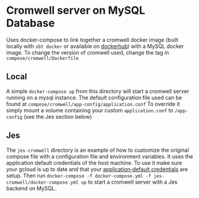 # Cromwell server on MySQL Database

Uses docker-compose to link together a cromwell docker image (built locally with `sbt docker` or available on [dockerhub](https://hub.docker.com/r/broadinstitute/cromwell/)) with a MySQL docker image.
To change the version of cromwell used, change the tag in `compose/cromwell/Dockerfile`

## Local

A simple `docker-compose up` from this directory will start a cromwell server running on a mysql instance.
The default configuration file used can be found at `compose/cromwell/app-config/application.conf`
To override it simply mount a volume containing your custom `application.conf` to `/app-config` (see the Jes section below)

## Jes

The `jes-cromwell` directory is an example of how to customize the original compose file with a configuration file and environment variables.
It uses the application default credentials of the host machine. To use it make sure your gcloud is up to date and that your [application-default credentials](https://developers.google.com/identity/protocols/application-default-credentials) are setup.
Then run `docker-compose -f docker-compose.yml -f jes-cromwell/docker-compose.yml up` to start a cromwell server with a Jes backend on MySQL.